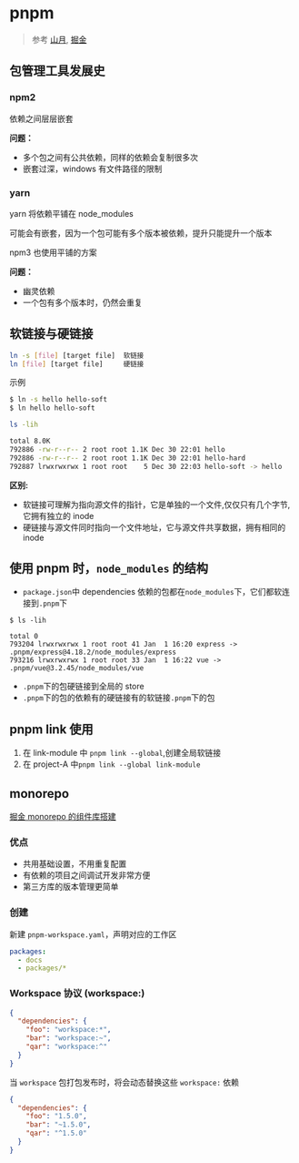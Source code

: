 # pnpm

> 参考 [山月](https://q.shanyue.tech/engineering/751.html#pnpm-%E4%B8%BA%E4%BD%95%E8%8A%82%E7%9C%81%E7%A9%BA%E9%97%B4), [掘金](https://juejin.cn/post/7127295203177676837)

## 包管理工具发展史

### npm2

依赖之间层层嵌套

**问题：**

- 多个包之间有公共依赖，同样的依赖会复制很多次
- 嵌套过深，windows 有文件路径的限制

### yarn

yarn 将依赖平铺在 node_modules

可能会有嵌套，因为一个包可能有多个版本被依赖，提升只能提升一个版本

npm3 也使用平铺的方案

**问题：**

- 幽灵依赖
- 一个包有多个版本时，仍然会重复

## 软链接与硬链接

```bash
ln -s [file] [target file]  软链接
ln [file] [target file]     硬链接
```

示例

```bash
$ ln -s hello hello-soft
$ ln hello hello-soft

ls -lih

total 8.0K
792886 -rw-r--r-- 2 root root 1.1K Dec 30 22:01 hello
792886 -rw-r--r-- 2 root root 1.1K Dec 30 22:01 hello-hard
792887 lrwxrwxrwx 1 root root    5 Dec 30 22:03 hello-soft -> hello
```

**区别:**

- 软链接可理解为指向源文件的指针，它是单独的一个文件,仅仅只有几个字节,它拥有独立的 inode
- 硬链接与源文件同时指向一个文件地址，它与源文件共享数据，拥有相同的 inode

## 使用 pnpm 时，`node_modules` 的结构

- `package.json`中 dependencies 依赖的包都在`node_modules`下，它们都软连接到`.pnpm`下

```
$ ls -lih

total 0
793204 lrwxrwxrwx 1 root root 41 Jan  1 16:20 express -> .pnpm/express@4.18.2/node_modules/express
793216 lrwxrwxrwx 1 root root 33 Jan  1 16:22 vue -> .pnpm/vue@3.2.45/node_modules/vue
```

- `.pnpm`下的包硬链接到全局的 store
- `.pnpm`下的包的依赖有的硬链接有的软链接`.pnpm`下的包

## pnpm link 使用

1. 在 link-module 中 `pnpm link --global`,创建全局软链接
2. 在 project-A 中`pnpm link --global link-module`

## monorepo

[掘金 monorepo 的组件库搭建](https://juejin.cn/post/7146183222425518093)

### 优点

- 共用基础设置，不用重复配置
- 有依赖的项目之间调试开发非常方便
- 第三方库的版本管理更简单

### 创建

新建 `pnpm-workspace.yaml`，声明对应的工作区

```yaml
packages:
  - docs
  - packages/*
```

### Workspace 协议 (workspace:)

```json
{
  "dependencies": {
    "foo": "workspace:*",
    "bar": "workspace:~",
    "qar": "workspace:^"
  }
}
```

当 `workspace` 包打包发布时，将会动态替换这些 `workspace:` 依赖

```json
{
  "dependencies": {
    "foo": "1.5.0",
    "bar": "~1.5.0",
    "qar": "^1.5.0"
  }
}
```
